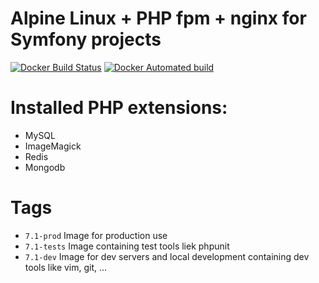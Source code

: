 # Alpine Linux + PHP fpm + nginx for Symfony projects

[![Docker Build Status](https://img.shields.io/docker/build/doriangray/nginx-php-symfony.svg)]()
[![Docker Automated build](https://img.shields.io/docker/automated/doriangray/nginx-php-symfony.svg)]()

# Installed PHP extensions:
- MySQL
- ImageMagick
- Redis
- Mongodb

# Tags
- `7.1-prod` Image for production use
- `7.1-tests` Image containing test tools liek phpunit
- `7.1-dev` Image for dev servers and local development containing dev tools like vim, git, ...